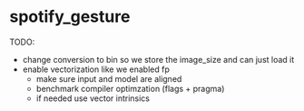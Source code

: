 # spotify_gesture


TODO: 
- change conversion to bin so we store the image_size and can just load it
- enable vectorization like we enabled fp
    - make sure input and model are aligned
    - benchmark compiler optimzation (flags + pragma)
    - if needed use vector intrinsics